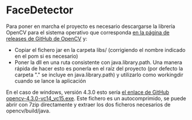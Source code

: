 # FaceDetector

Para poner en marcha el proyecto es necesario descargarse la librería OpenCV para el sistema operativo que
corresponda [en la página de releases de GitHub de OpenCV](https://github.com/opencv/opencv/releases) y:

 - Copiar el fichero jar en la carpeta libs/ (corrigiendo el nombre indicado en el pom si es necesario)
 - Poner la dll en una ruta consistente con java.library.path. Una manera rápida de hacer esto es ponerla
 en el raíz del proyecto (por defecto la carpeta "." se incluye en java.library.path) y utilizarlo como
 workingdir cuando se lance la aplicación
 
 En el caso de windows, versión 4.3.0 esto sería [el enlace de GitHub opencv-4.3.0-vc14_vc15.exe](https://github.com/opencv/opencv/releases/download/4.3.0/opencv-4.3.0-vc14_vc15.exe). Este fichero es un
 autocomprimido, se puede abrir con 7zip directamente y extraer los dos ficheros necesarios de
 opencv/build/java.
 